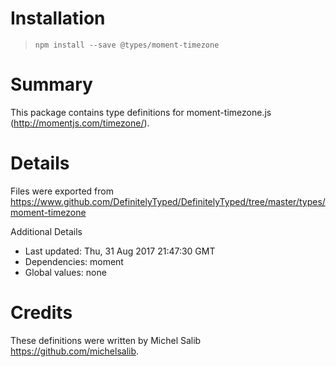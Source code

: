 # Installation
> `npm install --save @types/moment-timezone`

# Summary
This package contains type definitions for moment-timezone.js (http://momentjs.com/timezone/).

# Details
Files were exported from https://www.github.com/DefinitelyTyped/DefinitelyTyped/tree/master/types/moment-timezone

Additional Details
 * Last updated: Thu, 31 Aug 2017 21:47:30 GMT
 * Dependencies: moment
 * Global values: none

# Credits
These definitions were written by Michel Salib <https://github.com/michelsalib>.
